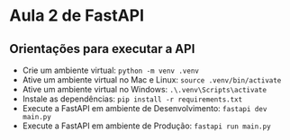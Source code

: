 # Aula 2 de FastAPI

## Orientações para executar a API

- Crie um ambiente virtual: `python -m venv .venv`
- Ative um ambiente virtual no Mac e Linux: `source .venv/bin/activate`
- Ative um ambiente virtual no Windows: `.\.venv\Scripts\activate`
- Instale as dependências: `pip install -r requirements.txt`
- Execute a FastAPI em ambiente de Desenvolvimento: `fastapi dev main.py`
- Execute a FastAPI em ambiente de Produção: `fastapi run main.py`
